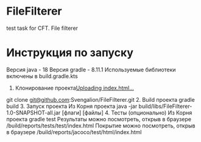 # FileFilterer
test task for CFT. File filterer

# Инструкция по запуску

Версия java - 18
Версия gradle - 8.11.1
Используемые библиотеки включены в build.gradle.kts

1. Клонирование проекта[Uploading index.html…]()

git clone git@github.com:Svengalion/FileFilterer.git
2. Build проекта
gradle build
3. Запуск проекта
Из Корня проекта
java -jar build/libs/FileFilterer-1.0-SNAPSHOT-all.jar [флаги] [файлы]
4. Тесты (опционально)
Из Корня проекта
gradle test
Результаты можно посмотреть, открыв в браузере /build/reports/tests/test/index.html
Покрытие можно посмотреть, открыв в браузере /build/reports/jacoco/test/html/index.html

